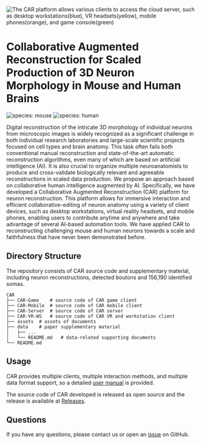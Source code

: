 ![The CAR platform allows various clients to access the cloud server, such as desktop workstations(blue), VR headsets(yellow), mobile phones(orange), and game console(green)](./assets/banner.png)

# Collaborative Augmented Reconstruction for Scaled Production of 3D Neuron Morphology in Mouse and Human Brains

![species: mouse](https://img.shields.io/badge/species-mouse-blue.svg)
![species: human](https://img.shields.io/badge/species-human-green.svg)

Digital reconstruction of the intricate 3D morphology of individual neurons from microscopic images is widely recognized as a significant challenge in both individual research laboratories and large-scale scientific projects focused on cell types and brain anatomy. This task often fails both conventional manual reconstruction and state-of-the-art automatic reconstruction algorithms, even many of which are based on artificial intelligence (AI). It is also crucial to organize multiple neuroanatomists to produce and cross-validate biologically relevant and agreeable reconstructions in scaled data production. We propose an approach based on collaborative human intelligence augmented by AI. Specifically, we have developed a Collaborative Augmented Reconstruction (CAR) platform for neuron reconstruction. This platform allows for immersive interaction and efficient collaborative-editing of neuron anatomy using a variety of client devices, such as desktop workstations, virtual reality headsets, and mobile phones, enabling users to contribute anytime and anywhere and take advantage of several AI-based automation tools. We have applied CAR to reconstructing challenging mouse and human neurons towards a scale and faithfulness that have never been demonstrated before.

## Directory Structure

The repository consists of CAR source code and supplementary material, including neuron reconstructions, detected boutons and 156,190 identified somas.

```
CAR
├── CAR-Game	# source code of CAR game client
├── CAR-Mobile	# source code of CAR mobile client
├── CAR-Server	# source code of CAR server
├── CAR-VR-WS	# source code of CAR VR and workstation client
├── assets	# assets of documents
├── data	# paper supplementary material
│   ├── ...
│   └── README.md   # data-related supporting documents
└── README.md
```

## Usage

CAR provides multiple clients, multiple interaction methods, and multiple data format support, so a detailed [user manual](./USER_MANUAL.md) is provided.

The source code of CAR developed is released as open source and the release is available at [Releases](https://github.com/neurogeom/CAR/releases).

## Questions

If you have any questions, please contact us or open an [issue](https://github.com/neu/issues/new) on GitHub.
